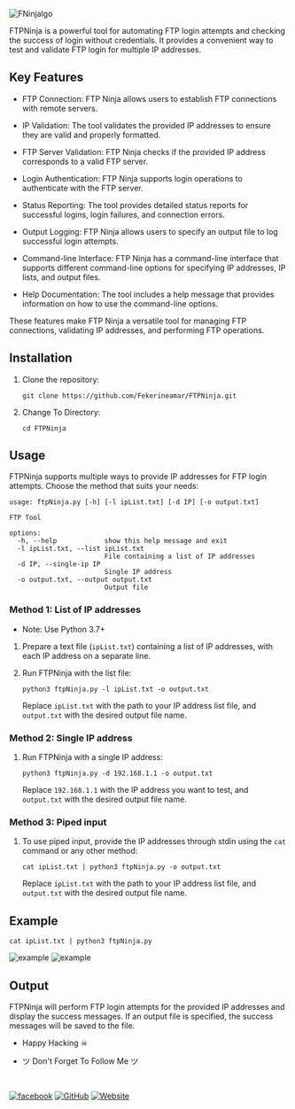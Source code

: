![FNinjalgo](https://github.com/Fekerineamar/Fekerineamar/blob/master/img/FNINJA.png)

FTPNinja is a powerful tool for automating FTP login attempts and checking the success of login without credentials. It provides a convenient way to test and validate FTP login for multiple IP addresses.

## Key Features
* FTP Connection: FTP Ninja allows users to establish FTP connections with remote servers.

* IP Validation: The tool validates the provided IP addresses to ensure they are valid and properly formatted.

* FTP Server Validation: FTP Ninja checks if the provided IP address corresponds to a valid FTP server.

* Login Authentication: FTP Ninja supports login operations to authenticate with the FTP server.

* Status Reporting: The tool provides detailed status reports for successful logins, login failures, and connection errors.

* Output Logging: FTP Ninja allows users to specify an output file to log successful login attempts.

* Command-line Interface: FTP Ninja has a command-line interface that supports different command-line options for specifying IP addresses, IP lists, and output files.

* Help Documentation: The tool includes a help message that provides information on how to use the command-line options.

These features make FTP Ninja a versatile tool for managing FTP connections, validating IP addresses, and performing FTP operations.

## Installation

1. Clone the repository:
   ```
   git clone https://github.com/Fekerineamar/FTPNinja.git
   ```

2. Change To Directory:
   ```
   cd FTPNinja
   ```

## Usage

FTPNinja supports multiple ways to provide IP addresses for FTP login attempts. Choose the method that suits your needs:

```
usage: ftpNinja.py [-h] [-l ipList.txt] [-d IP] [-o output.txt]

FTP Tool

options:
  -h, --help            show this help message and exit
  -l ipList.txt, --list ipList.txt
                        File containing a list of IP addresses
  -d IP, --single-ip IP
                        Single IP address
  -o output.txt, --output output.txt
                        Output file
```

### Method 1: List of IP addresses
* Note: Use Python 3.7+

1. Prepare a text file (`ipList.txt`) containing a list of IP addresses, with each IP address on a separate line.

2. Run FTPNinja with the list file:
   ```
   python3 ftpNinja.py -l ipList.txt -o output.txt
   ```
   Replace `ipList.txt` with the path to your IP address list file, and `output.txt` with the desired output file name.

### Method 2: Single IP address

1. Run FTPNinja with a single IP address:
   ```
   python3 ftpNinja.py -d 192.168.1.1 -o output.txt
   ```
   Replace `192.168.1.1` with the IP address you want to test, and `output.txt` with the desired output file name.

### Method 3: Piped input

1. To use piped input, provide the IP addresses through stdin using the `cat` command or any other method:
   ```
   cat ipList.txt | python3 ftpNinja.py -o output.txt
   ```
   Replace `ipList.txt` with the path to your IP address list file, and `output.txt` with the desired output file name.

## Example 
   ```
   cat ipList.txt | python3 ftpNinja.py 
   ```
   ![example](https://github.com/Fekerineamar/Fekerineamar/blob/master/img/e.g.png)
   ![example](https://github.com/Fekerineamar/Fekerineamar/blob/master/img/Fwget.png)
   
## Output

FTPNinja will perform FTP login attempts for the provided IP addresses and display the success messages. If an output file is specified, the success messages will be saved to the file.

- Happy Hacking ☠

- ツ Don't Forget To Follow Me ツ
<br>

[![facebook](https://img.shields.io/badge/-Facebook-1877F2?style=for-the-badge&logo=Figma&logoColor=eeffff)](https://www.facebook.com/profile.php?id=100076323828870)
[![GitHub](https://img.shields.io/badge/-GitHub-181717?style=for-the-badge&logo=GitHub&logoColor=eeffff)](https://github.com/FekerineAmar/)
[![Website](https://img.shields.io/badge/-Website-181717?style=for-the-badge&logo=Internet-Archive&logoColor=eeffff)](https://developer.x10.mx/)
